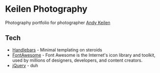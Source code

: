# Keilen Photography

Photography portfolio for photographer [Andy Keilen](https://keilenphotography.com/)

## Tech

- [Handlebars] - Minimal templating on steroids
- [FontAwesome] - Font Awesome is the Internet's icon library and toolkit, used by millions of designers, developers, and content creators.
- [jQuery] - duh

[//]: # (These are reference links used in the body of this note and get stripped out when the markdown processor does its job. There is no need to format nicely because it shouldn't be seen. Thanks SO - http://stackoverflow.com/questions/4823468/store-comments-in-markdown-syntax)

   [Handlebars]: <https://handlebarsjs.com/>
   [Twitter Bootstrap]: <http://twitter.github.com/bootstrap/>
   [jQuery]: <http://jquery.com>
   [FontAwesome]: <https://fontawesome.com/>
   
